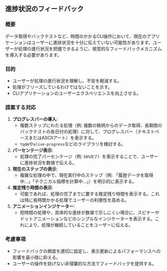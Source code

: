 ## 進捗状況のフィードバック

### 概要
データ取得やバックテストなど、時間のかかるCLI操作において、現在のアプリケーションはユーザーに進捗状況を十分に伝えていない可能性があります。ユーザーが処理の進行状況を把握できるように、視覚的なフィードバックメカニズムを導入する必要があります。

### 目的
- ユーザーが処理の進行状況を理解し、不安を軽減する。
- 処理がフリーズしているわけではないことを示す。
- CLIアプリケーションのユーザーエクスペリエンスを向上させる。

### 提案する対応
1. **プログレスバーの導入**: 
   - 複数ステップにわたる処理（例: 複数の銘柄からのデータ取得、長期間のバックテストの各日付の処理）に対して、プログレスバー（テキストベースまたはASCIIアート）を表示する。
   - `tqdm`や`alive-progress`などのライブラリを検討する。
2. **パーセンテージ表示**: 
   - 処理の完了パーセンテージ（例: `50%完了`）を表示することで、ユーザーに進捗状況を数値で伝える。
3. **現在のステップの表示**: 
   - 複雑な処理の中で、現在実行中のステップ（例: 「履歴データを取得中...」「テクニカル指標を計算中...」）を明示的に表示する。
4. **推定残り時間の表示**: 
   - 可能であれば、処理の完了までに要する推定残り時間を表示する。これは特に長時間かかる処理でユーザーの利便性を高める。
5. **アニメーションインジケーター**: 
   - 短時間の処理や、具体的な進捗が数値で示しにくい場合に、スピナーやドットアニメーションなどのシンプルなインジケーターを表示する。これにより、処理が継続していることをユーザーに伝える。

### 考慮事項
- フィードバックの頻度を適切に設定し、表示更新によるパフォーマンスへの影響を最小限に抑える。
- ユーザーの操作を妨げない非侵襲的な方法でフィードバックを提供する。

